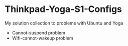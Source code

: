 # Thinkpad-Yoga-S1-Configs
My solution collection to problems with Ubuntu and Yoga
* Cannot-suspend problem
* Wifi-cannot-wakeup problem
